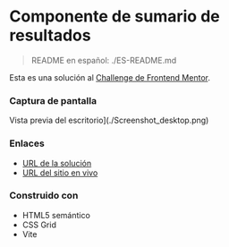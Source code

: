 # Componente de sumario de resultados
> README en español: ./ES-README.md

Esta es una solución al [Challenge de Frontend Mentor](https://www.frontendmentor.io/challenges/results-summary-component-CE_K6s0maV).

### Captura de pantalla

Vista previa del escritorio](./Screenshot_desktop.png)
### Enlaces

- [URL de la solución](https://www.frontendmentor.io/challenges/results-summary-component-CE_K6s0maV)
- [URL del sitio en vivo](https://rtlsalazar.github.io/responsive-summary-component/dist/index.html)

### Construido con

- HTML5 semántico
- CSS Grid
- Vite